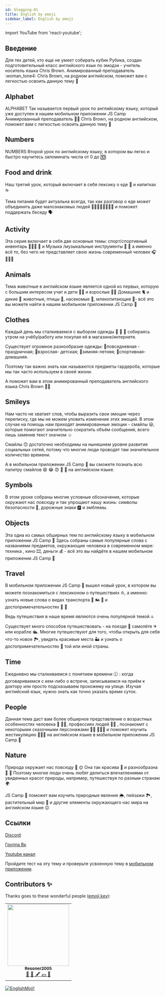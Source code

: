 ```yaml
---
id: blogging-01
title: English by emoji
sidebar_label: English by emoji
---
```


import YouTube from 'react-youtube';

## Введение

Для тех детей, кто еще не умеет собирать кубик Рубика, создан подготовительный класс английского язык по эмодзи - учитель носитель языка Chris Brown.
Анимированный преподаватель :woman_tone4: Chris Brown, на родном английском, поможет вам с легкостью освоить данную тему :100:

## Alphabet

ALPHABET
Так называется первый урок по английскому языку, который уже доступен в нашем мобильном приложении JS Camp
Анимированный преподаватель 👩🏾 Chris Brown, на родном английском, поможет вам с легкостью освоить данную тему 💯

<YouTube videoId='oE7DRc9Ijzc' />

## Numbers

NUMBERS
Второй урок по английскому языку, в котором вы легко и быстро научитесь запоминать числа от 0 до 🔟

<YouTube videoId='BKJkb9K-TwI' />

## Food and drink

Наш третий урок, который включает в себя лексику о еде 🍰 и напитках ☕

Тема питания будет актуальна всегда, так как разговор о еде может объединить даже малознакомых людей 👩🏾‍🦱👱🏻‍♂👦🏽 и поможет поддержать беседу 🗣

<YouTube videoId='95o7TTXN6kg' />

## Activity

Эта серия включает в себя две основные темы: спорт/спортивный инвентарь ⛹🏻‍♀ 🏀 и Музыка /музыкальные инструменты 🎼 🎻 а именно всё то, без чего не представляет свою жизнь современный человек 🎧 🧘🏽‍♀

<YouTube videoId='wzZIQm3VkvI' />

## Animals

Тема животные в английском языке является одной из первых, которую с большим интересом учат и дети 👧🏼 и взрослые 🧔🏽
Домашние 🐈 и дикие 🐗 животные, птицы 🦆, насекомые 🐝, млекопитающие 🐋- всё это вы можете найти в нашем мобильном приложении JS Camp 🦄

<YouTube videoId='k-faBaOPbwo' />

## Clothes

Каждый день мы сталкиваемся с выбором одежды 👕 🤔 👔 собираясь утром на учёбу/работу или покупая её в магазине/интернете.

Существует огромное разнообразие одежды:
💫повседневная - праздничная;
💫взрослая- детская;
💫зимняя-летняя;
💫спортивная-домашняя.

Поэтому так важно знать как называются предметы гардероба, которые мы так часто используем в своей жизни.

А поможет вам в этом анимированный преподаватель английского языка Chris Brown 👩🏾

<YouTube videoId='Il3TBIh26U0' />

## Smileys

Нам часто не хватает слов, чтобы выразить свои эмоции через переписку, где мы не можем уловить изменение этих эмоций.
В этом случае на помощь нам приходят анимированные эмоции - смайлы 😃, которые помогают значительно сократить объём сообщения, всего лишь заменив текст значком ☺

Смайлы 🙃 достаточно необходимы на нынешнем уровне развития социальных сетей, потому что многие люди проводят там значительное количество времени.

А в мобильном приложении JS Camp 🦄 вы сможете познать всю палитру смайлов 😄 😂 😍 🥳 🤑 на английском языке.

<YouTube videoId='actCwSYL9dM' />

## Symbols

В этом уроке собраны многие условные обозначения, которые окружают нас повсюду и так упрощают нашу жизнь: символы безопасности 🚷, дорожные знаки 🅿 и эмблемы.

<YouTube videoId='432vDNxMOpw' />

## Objects

Эта одна из самых обширных тем по английскому языку в мобильном приложении JS Camp 🦄
Здесь собраны самые популярные слова с названиями предметов, окружающие человека в современном мире: техника     , кино 🎞, деньги 💰 - всё это вы найдёте в нашем мобильном приложении JS Camp 🦄

<YouTube videoId='0zIsDnmfqfQ' />

## Travel

В мобильном приложении JS Camp 🦄 вышел новый урок, в котором вы можете познакомиться с лексиконом о путешествиях ⛵, а именно: узнать новые слова о видах транспорта 🚕 🏍 🚂 и достопримечательностях 🗽 🏯

Ведь путешествия в наше время являются очень популярной темой 🔝

Существует много способов путешествовать - на поезде 🚊 самолёте ✈ или корабле 🛳. Многие путешествуют для того, чтобы открыть для себя что-то новое 🏞, увидеть красивые места 🏜 и узнать о достопримечательностях 🏰 той или иной страны.

<YouTube videoId='aoGiGbi540k' />

## Time

Ежедневно мы сталкиваемся с понятием времени 🕧 : когда договариваемся с кем-либо о встрече, записываемся на приём к доктору или просто подсказываем прохожему на улице.
Изучая английский язык, нужно знать как точно указать время суток.
<YouTube videoId='FcO-d7hn_NU' />

## People

Данная тема даст вам более обширное представление о возрастных особенностях человека 👶 👵🏾, профессиях людей 👩‍🎨 ‍, познакомит с некоторыми сказочными персонажами 🧜‍♀ 🦸🏻‍♂ и поможет изучить жестикуляцию 🤞👌🏻 на английском языке в мобильном приложении JS Camp 🦄

<YouTube videoId='9nITEQEKBxs' />

## Nature

Природа окружает нас повсюду 🌳 🌞 Она так красива 🌈 и разнообразна 🌹 🌼 Поэтому многие люди очень любят делиться впечатлениями от увиденных красот природы, например, путешествуя по разным странам 🌍

JS Camp 🦄 поможет вам изучить природные явления 🌦, пейзажи 🏞, растительный мир 🍄 и другие элементы окружающего нас мира на английском языке 😉

<YouTube videoId='Ncy7chtb0CM' />

## Ссылки

[Discord](https://discord.gg/6GDAfXn)

[Группа Вк](https://vk.com/javascriptcamp)

[Youtube канал](https://www.youtube.com/channel/UCR8tIQm7pu8MlPewAlUnzQw)

Пройдите тест на эту тему и проверьте усвоенную тему в [мобильном приложении](http://onelink.to/njhc95).

## Contributors ✨

Thanks goes to these wonderful people ([emoji key](https://allcontributors.org/docs/en/emoji-key)):

<!-- ALL-CONTRIBUTORS-LIST:START - Do not remove or modify this section -->
<!-- prettier-ignore-start -->
<!-- markdownlint-disable -->
<table>
  <tr>
<td align="center"><a href="https://github.com/Resoner2005"><img src="https://avatars1.githubusercontent.com/u/75675814?v=4?s=200" width="200px;" alt=""/><br /><sub><b>Resoner2005</b></sub></a><br /><a href="https://github.com/gHashTag/react-native-village/issues?q=author%3AResoner2005" title="Bug reports">🐛 🎨 🖋 💵 🤔</a></td>
  </tr>
  
</table>

<!-- markdownlint-restore -->
<!-- prettier-ignore-end -->

<!-- ALL-CONTRIBUTORS-LIST:END -->

[![EnglishMoji!](/img/logo/englishmoji.png)](https://apps.apple.com/kz/app/englishmoji/id6450254885)
